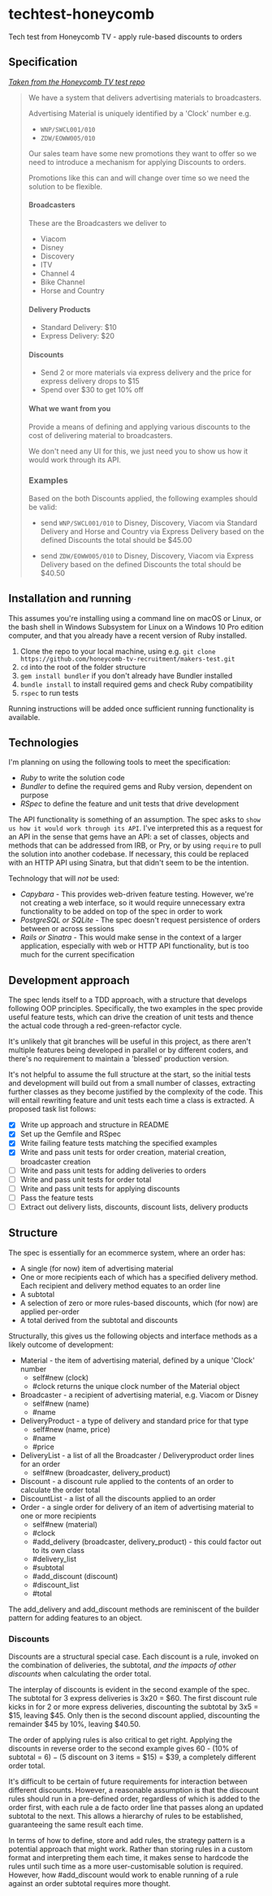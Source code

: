 # techtest-honeycomb
Tech test from Honeycomb TV - apply rule-based discounts to orders

## Specification

_[Taken from the Honeycomb TV test repo](https://github.com/honeycomb-tv-recruitment/makers-test)_

> We have a system that delivers advertising materials to broadcasters.
>
> Advertising Material is uniquely identified by a 'Clock' number e.g.
>
> * `WNP/SWCL001/010`
> * `ZDW/EOWW005/010`
>
> Our sales team have some new promotions they want to offer so
> we need to introduce a mechanism for applying Discounts to orders.
>
> Promotions like this can and will change over time so we need the solution to be flexible.
>
> #### Broadcasters
>
> These are the Broadcasters we deliver to
>
> * Viacom
> * Disney
> * Discovery
> * ITV
> * Channel 4
> * Bike Channel
> * Horse and Country
>
>
> #### Delivery Products
>
> * Standard Delivery: $10
> * Express Delivery: $20
>
> #### Discounts
>
> * Send 2 or more materials via express delivery and the price for express delivery drops to $15
> * Spend over $30 to get 10% off
>
> #### What we want from you
>
> Provide a means of defining and applying various discounts to the cost of delivering material to broadcasters.
>
> We don't need any UI for this, we just need you to show us how it would work through its API.
>
> ### Examples
>
> Based on the both Discounts applied, the following examples should be valid:
>
> * send `WNP/SWCL001/010` to Disney, Discovery, Viacom via Standard Delivery and Horse and Country via Express Delivery
>     based on the defined Discounts the total should be $45.00
>
> * send `ZDW/EOWW005/010` to Disney, Discovery, Viacom via Express Delivery
>      based on the defined Discounts the total should be $40.50

## Installation and running

This assumes you're installing using a command line on macOS or Linux, or the bash shell in Windows Subsystem for Linux on a Windows 10 Pro edition computer, and that you already have a recent version of Ruby installed.

1. Clone the repo to your local machine, using e.g. `git clone https://github.com/honeycomb-tv-recruitment/makers-test.git`
2. `cd` into the root of the folder structure
3. `gem install bundler` if you don't already have Bundler installed
4. `bundle install` to install required gems and check Ruby compatibility
5. `rspec` to run tests

Running instructions will be added once sufficient running functionality is available.

## Technologies

I'm planning on using the following tools to meet the specification:

* *Ruby* to write the solution code
* *Bundler* to define the required gems and Ruby version, dependent on purpose
* *RSpec* to define the feature and unit tests that drive development

The API functionality is something of an assumption. The spec asks to `show us how it would work through its API`. I've interpreted this as a request for an API in the sense that gems have an API: a set of classes, objects and methods that can be addressed from IRB, or Pry, or by using `require` to pull the solution into another codebase. If necessary, this could be replaced with an HTTP API using Sinatra, but that didn't seem to be the intention.

Technology that will *not* be used:

* *Capybara* - This provides web-driven feature testing. However, we're not creating a web interface, so it would require unnecessary extra functionality to be added on top of the spec in order to work
* *PostgreSQL or SQLite* - The spec doesn't request persistence of orders between or across sessions
* *Rails or Sinatra* - This would make sense in the context of a larger application, especially with web or HTTP API functionality, but is too much for the current specification

## Development approach

The spec lends itself to a TDD approach, with a structure that develops following OOP principles. Specifically, the two examples in the spec provide useful feature tests, which can drive the creation of unit tests and thence the actual code through a red-green-refactor cycle.

It's unlikely that git branches will be useful in this project, as there aren't multiple features being developed in parallel or by different coders, and there's no requirement to maintain a 'blessed' production version.

It's not helpful to assume the full structure at the start, so the initial tests and development will build out from a small number of classes, extracting further classes as they become justified by the complexity of the code. This will entail rewriting feature and unit tests each time a class is extracted. A proposed task list follows:

- [x] Write up approach and structure in README
- [x] Set up the Gemfile and RSpec
- [x] Write failing feature tests matching the specified examples
- [x] Write and pass unit tests for order creation, material creation, broadcaster creation
- [ ] Write and pass unit tests for adding deliveries to orders
- [ ] Write and pass unit tests for order total
- [ ] Write and pass unit tests for applying discounts
- [ ] Pass the feature tests
- [ ] Extract out delivery lists, discounts, discount lists, delivery products

## Structure

The spec is essentially for an ecommerce system, where an order has:

* A single (for now) item of advertising material
* One or more recipients each of which has a specified delivery method. Each recipient and delivery method equates to an order line
* A subtotal
* A selection of zero or more rules-based discounts, which (for now) are applied per-order
* A total derived from the subtotal and discounts

Structurally, this gives us the following objects and interface methods as a likely outcome of development:

* Material - the item of advertising material, defined by a unique 'Clock' number
     * self#new (clock)
     * #clock returns the unique clock number of the Material object
* Broadcaster - a recipient of advertising material, e.g. Viacom or Disney
     * self#new (name)
     * #name
* DeliveryProduct - a type of delivery and standard price for that type
     * self#new (name, price)
     * #name
     * #price
* DeliveryList - a list of all the Broadcaster / Deliveryproduct order lines for an order
     * self#new (broadcaster, delivery_product)
* Discount - a discount rule applied to the contents of an order to calculate the order total
* DiscountList - a list of all the discounts applied to an order
* Order - a single order for delivery of an item of advertising material to one or more recipients
     * self#new (material)
     * #clock
     * #add_delivery (broadcaster, delivery_product) - this could factor out to its own class
     * #delivery_list
     * #subtotal
     * #add_discount (discount)
     * #discount_list
     * #total

The add_delivery and add_discount methods are reminiscent of the builder pattern for adding features to an object.

### Discounts

Discounts are a structural special case. Each discount is a rule, invoked on the combination of deliveries, the subtotal, _and the impacts of other discounts_ when calculating the order total.

The interplay of discounts is evident in the second example of the spec. The subtotal for 3 express deliveries is 3x20 = $60. The first discount rule kicks in for 2 or more express deliveries, discounting the subtotal by 3x5 = $15, leaving $45. Only then is the second discount applied, discounting the remainder $45 by 10%, leaving $40.50.

The order of applying rules is also critical to get right. Applying the discounts in reverse order to the second example gives 60 - (10% of subtotal = $6) - ($5 discount on 3 items = $15) = $39, a completely different order total.

It's difficult to be certain of future requirements for interaction between different discounts. However, a reasonable assumption is that the discount rules should run in a pre-defined order, regardless of which is added to the order first, with each rule a de facto order line that passes along an updated subtotal to the next. This allows a hierarchy of rules to be established, guaranteeing the same result each time.

In terms of how to define, store and add rules, the strategy pattern is a potential approach that might work. Rather than storing rules in a custom format and interpreting them each time, it makes sense to hardcode the rules until such time as a more user-customisable solution is required. However, how #add_discount would work to enable running of a rule against an order subtotal requires more thought.
